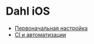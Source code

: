 # Dahl iOS

- [Первоначальная настройка](START_GUIDE/START_GUIDE.md)
- [CI и автоматизации](CI/CI.md)
